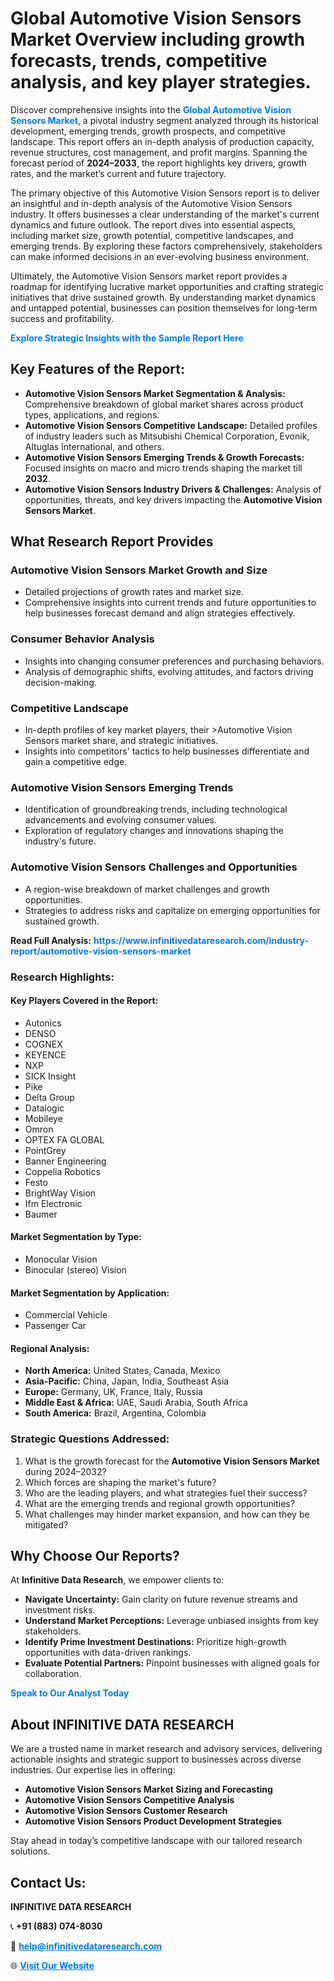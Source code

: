 <h1>Global Automotive Vision Sensors Market Overview including growth forecasts, trends, competitive analysis, and key player strategies.</h1>
<p>
Discover comprehensive insights into the 
<a href="https://www.infinitivedataresearch.com/industry-report/automotive-vision-sensors-market" rel="dofollow" style="color: #007BFF; text-decoration: none;"><strong>Global Automotive Vision Sensors Market</strong></a>, a pivotal industry segment analyzed through its historical development, emerging trends, growth prospects, and competitive landscape. This report offers an in-depth analysis of production capacity, revenue structures, cost management, and profit margins. Spanning the forecast period of <strong>2024–2033</strong>, the report highlights key drivers, growth rates, and the market’s current and future trajectory.
</p>
<p>
The primary objective of this Automotive Vision Sensors report is to deliver an insightful and in-depth analysis of the Automotive Vision Sensors industry. It offers businesses a clear understanding of the market's current dynamics and future outlook. The report dives into essential aspects, including market size, growth potential, competitive landscapes, and emerging trends. By exploring these factors comprehensively, stakeholders can make informed decisions in an ever-evolving business environment.
</p>
<p>
Ultimately, the Automotive Vision Sensors market report provides a roadmap for identifying lucrative market opportunities and crafting strategic initiatives that drive sustained growth. By understanding market dynamics and untapped potential, businesses can position themselves for long-term success and profitability.
</p>
<p>
<a href="https://www.infinitivedataresearch.com/request-sample/reportId=107057" style="color: #007BFF; text-decoration: none;"><strong>Explore Strategic Insights with the Sample Report Here</strong></a>
</p>

<h2>Key Features of the Report:</h2>
<ul>
<li><strong>Automotive Vision Sensors Market Segmentation & Analysis:</strong> Comprehensive breakdown of global market shares across product types, applications, and regions.</li>
<li><strong>Automotive Vision Sensors Competitive Landscape:</strong> Detailed profiles of industry leaders such as Mitsubishi Chemical Corporation, Evonik, Altuglas International, and others.</li>
<li><strong>Automotive Vision Sensors Emerging Trends & Growth Forecasts:</strong> Focused insights on macro and micro trends shaping the market till <strong>2032</strong>.</li>
<li><strong>Automotive Vision Sensors Industry Drivers & Challenges:</strong> Analysis of opportunities, threats, and key drivers impacting the <strong>Automotive Vision Sensors Market</strong>.</li>
</ul>

<h2>What Research Report Provides</h2>
<h3>Automotive Vision Sensors Market Growth and Size</h3>
<ul>
<li>Detailed projections of growth rates and market size.</li>
<li>Comprehensive insights into current trends and future opportunities to help businesses forecast demand and align strategies effectively.</li>
</ul>

<h3>Consumer Behavior Analysis</h3>
<ul>
<li>Insights into changing consumer preferences and purchasing behaviors.</li>
<li>Analysis of demographic shifts, evolving attitudes, and factors driving decision-making.</li>
</ul>

<h3>Competitive Landscape</h3>
<ul>
<li>In-depth profiles of key market players, their >Automotive Vision Sensors market share, and strategic initiatives.</li>
<li>Insights into competitors' tactics to help businesses differentiate and gain a competitive edge.</li>
</ul>

<h3>Automotive Vision Sensors Emerging Trends</h3>
<ul>
<li>Identification of groundbreaking trends, including technological advancements and evolving consumer values.</li>
<li>Exploration of regulatory changes and innovations shaping the industry's future.</li>
</ul>

<h3>Automotive Vision Sensors Challenges and Opportunities</h3>
<ul>
<li>A region-wise breakdown of market challenges and growth opportunities.</li>
<li>Strategies to address risks and capitalize on emerging opportunities for sustained growth.</li>
</ul>
<p><strong>Read Full Analysis:</strong> <a href="https://www.infinitivedataresearch.com/industry-report/automotive-vision-sensors-market" rel="dofollow" style="color: #007BFF; text-decoration: none;"><strong>https://www.infinitivedataresearch.com/industry-report/automotive-vision-sensors-market</strong></a></p>
<h3>Research Highlights:</h3>
<h4>Key Players Covered in the Report:</h4>
<ul><li>Autonics</li><li>DENSO</li><li>COGNEX</li><li>KEYENCE</li><li>NXP</li><li>SICK Insight</li><li>Pike</li><li>Delta Group</li><li>Datalogic</li><li>Mobileye</li><li>Omron</li><li>OPTEX FA GLOBAL</li><li>PointGrey</li><li>Banner Engineering</li><li>Coppelia Robotics</li><li>Festo</li><li>BrightWay Vision</li><li>Ifm Electronic</li><li>Baumer</li></ul>
<h4>Market Segmentation by Type:</h4>
<ul><li>Monocular Vision</li><li>Binocular (stereo) Vision</li></ul>
<h4>Market Segmentation by Application:</h4>
<ul><li>Commercial Vehicle</li><li>Passenger Car</li></ul>

<h4>Regional Analysis:</h4>
<ul>
<li><strong>North America:</strong> United States, Canada, Mexico</li>
<li><strong>Asia-Pacific:</strong> China, Japan, India, Southeast Asia</li>
<li><strong>Europe:</strong> Germany, UK, France, Italy, Russia</li>
<li><strong>Middle East & Africa:</strong> UAE, Saudi Arabia, South Africa</li>
<li><strong>South America:</strong> Brazil, Argentina, Colombia</li>
</ul>

<h3>Strategic Questions Addressed:</h3>
<ol>
<li>What is the growth forecast for the <strong>Automotive Vision Sensors Market</strong> during 2024–2032?</li>
<li>Which forces are shaping the market's future?</li>
<li>Who are the leading players, and what strategies fuel their success?</li>
<li>What are the emerging trends and regional growth opportunities?</li>
<li>What challenges may hinder market expansion, and how can they be mitigated?</li>
</ol>

<h2>Why Choose Our Reports?</h2>
<p>At <strong>Infinitive Data Research</strong>, we empower clients to:</p>
<ul>
<li><strong>Navigate Uncertainty:</strong> Gain clarity on future revenue streams and investment risks.</li>
<li><strong>Understand Market Perceptions:</strong> Leverage unbiased insights from key stakeholders.</li>
<li><strong>Identify Prime Investment Destinations:</strong> Prioritize high-growth opportunities with data-driven rankings.</li>
<li><strong>Evaluate Potential Partners:</strong> Pinpoint businesses with aligned goals for collaboration.</li>
</ul>
<p><a href="https://www.infinitivedataresearch.com/industry-report/automotive-vision-sensors-market" rel="dofollow" style="color: #007BFF; text-decoration: none;"><strong>Speak to Our Analyst Today</strong></a></p>

<h2>About INFINITIVE DATA RESEARCH</h2>
<p>We are a trusted name in market research and advisory services, delivering actionable insights and strategic support to businesses across diverse industries. Our expertise lies in offering:</p>
<ul>
<li><strong>Automotive Vision Sensors Market Sizing and Forecasting</strong></li>
<li><strong>Automotive Vision Sensors Competitive Analysis</strong></li>
<li><strong>Automotive Vision Sensors Customer Research</strong></li>
<li><strong>Automotive Vision Sensors Product Development Strategies</strong></li>
</ul>
<p>Stay ahead in today’s competitive landscape with our tailored research solutions.</p>

<h2>Contact Us:</h2>
<p><strong>INFINITIVE DATA RESEARCH</strong></p>
<p>📞 <strong>+91 (883) 074-8030</strong></p>
<p>📧 <strong><a href="mailto:help@infinitivedataresearch.com" style="color: #007BFF;">help@infinitivedataresearch.com</a></strong></p>
<p>🌐 <strong><a href="https://www.infinitivedataresearch.com" rel="dofollow" style="color: #007BFF;">Visit Our Website</a></strong></p>
